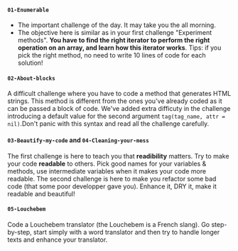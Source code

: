 #### `01-Enumerable`

- The important challenge of the day. It may take you the all morning.
- The objective here is similar as in your first challenge "Experiment methods". **You have to find the right iterator to perform the right operation on an array, and learn how this iterator works**. Tips: if you pick the right method, no need to write 10 lines of code for each solution!


#### `02-About-blocks`

A difficult challenge where you have to code a method that generates HTML strings. This method is different from the ones you've already coded as it can be passed a block of code. We've added extra difficuty in the challenge introducing a  default value for the second argument `tag(tag_name, attr = nil)`.Don't panic with this syntax and read all the challenge carefully.


#### `03-Beautify-my-code` and `04-Cleaning-your-mess`

The first challenge is here to teach you that **readibility** matters. Try to make your code **readable** to others. Pick good names for your variables & methods, use intermediate variables when it makes your code more readable. The second challenge is here to make you refactor some bad code (that some poor developper gave you). Enhance it, DRY it, make it readable and beautiful!


#### `05-Louchebem`

Code a Louchebem translator (the Louchebem is a French slang). Go step-by-step, start simply with a word translator and then try to handle longer texts and enhance your translator.
